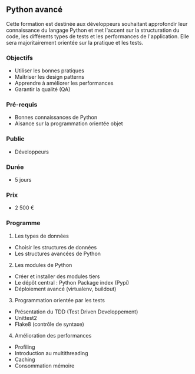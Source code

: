## Python avancé

Cette formation est destinée aux développeurs souhaitant approfondir leur connaissance du langage Python et met l'accent sur la structuration du code, les différents types de tests et les performances de l'application. Elle sera majoritairement orientée sur la pratique et les tests.

### Objectifs
   * Utiliser les bonnes pratiques
   * Maîtriser les design patterns
   * Apprendre à améliorer les performances
   * Garantir la qualité (QA)

### Pré-requis
   * Bonnes connaissances de Python
   * Aisance sur la programmation orientée objet

### Public
  * Développeurs

### Durée
* 5 jours

### Prix
* 2 500 €

### Programme
1. Les types de données
  * Choisir les structures de données
  * Les structures avancées de Python
2. Les modules de Python
  * Créer et installer des modules tiers
  * Le dépôt central : Python Package index (Pypi)
  * Déploiement avancé (virtualenv, buildout)
3. Programmation orientée par les tests
  * Présentation du TDD (Test Driven Developpement)
  * Unittest2
  * Flake8 (contrôle de syntaxe)
4. Amélioration des performances
  * Profiling
  * Introduction au multithreading
  * Caching
  * Consommation mémoire
